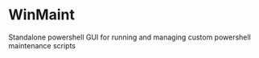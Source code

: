 # WinMaint
Standalone powershell GUI for running and managing custom powershell maintenance scripts
